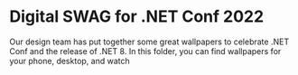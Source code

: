 # Digital SWAG for .NET Conf 2022

Our design team has put together some great wallpapers to celebrate .NET Conf and the release of .NET 8.  In this folder, you can find wallpapers for your phone, desktop, and watch
